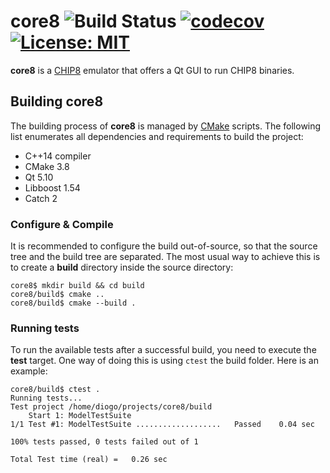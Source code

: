 # core8 ![Build Status](https://github.com/benvenutti/core8/actions/workflows/github-actions.yml/badge.svg) [![codecov](https://codecov.io/gh/benvenutti/core8/branch/master/graph/badge.svg)](https://codecov.io/gh/benvenutti/core8) [![License: MIT](https://img.shields.io/badge/License-MIT-yellow.svg)](https://opensource.org/licenses/MIT)

**core8** is a [CHIP8](https://en.wikipedia.org/wiki/CHIP-8) emulator that offers a Qt GUI to run CHIP8 binaries.

## Building core8

The building process of **core8** is managed by [CMake](https://cmake.org/) scripts. The following list enumerates all dependencies and requirements to build the project:

- C++14 compiler
- CMake 3.8
- Qt 5.10
- Libboost 1.54
- Catch 2

### Configure & Compile

It is recommended to configure the build out-of-source, so that the source tree and the build tree are separated. The most usual way to achieve this is to create a **build** directory inside the source directory:

```shh
core8$ mkdir build && cd build
core8/build$ cmake ..
core8/build$ cmake --build .
```

### Running tests

To run the available tests after a successful build, you need to execute the **test** target. One way of doing this is using `ctest` the build folder. Here is an example:

```shh
core8/build$ ctest .
Running tests...
Test project /home/diogo/projects/core8/build
    Start 1: ModelTestSuite
1/1 Test #1: ModelTestSuite ...................   Passed    0.04 sec

100% tests passed, 0 tests failed out of 1

Total Test time (real) =   0.26 sec
```
